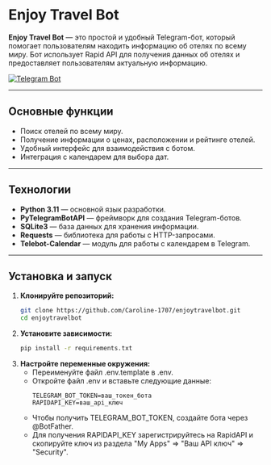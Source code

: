 # Enjoy Travel Bot

**Enjoy Travel Bot** — это простой и удобный Telegram-бот, который помогает пользователям находить информацию об отелях по всему миру. Бот использует Rapid API для получения данных об отелях и предоставляет пользователям актуальную информацию.

[![Telegram Bot](https://img.shields.io/badge/Telegram-Bot-blue.svg)](https://t.me/my_enjoytravelbot)

---

## Основные функции

- Поиск отелей по всему миру.
- Получение информации о ценах, расположении и рейтинге отелей.
- Удобный интерфейс для взаимодействия с ботом.
- Интеграция с календарем для выбора дат.

---

## Технологии

- **Python 3.11** — основной язык разработки.
- **PyTelegramBotAPI** — фреймворк для создания Telegram-ботов.
- **SQLite3** — база данных для хранения информации.
- **Requests** — библиотека для работы с HTTP-запросами.
- **Telebot-Calendar** — модуль для работы с календарем в Telegram.

---

## Установка и запуск

1. **Клонируйте репозиторий:**
   ```bash
   git clone https://github.com/Caroline-1707/enjoytravelbot.git
   cd enjoytravelbot
   
2. **Установите зависимости:**
   ```bash
   pip install -r requirements.txt
   
3. **Настройте переменные окружения:**
   - Переименуйте файл .env.template в .env.
   - Откройте файл .env и вставьте следующие данные:
     ```plaintext
     TELEGRAM_BOT_TOKEN=ваш_токен_бота
     RAPIDAPI_KEY=ваш_api_ключ
   - Чтобы получить TELEGRAM_BOT_TOKEN, создайте бота через @BotFather.
   - Для получения RAPIDAPI_KEY зарегистрируйтесь на RapidAPI и скопируйте ключ из раздела "My Apps" => "Ваш API ключ" => "Security".
